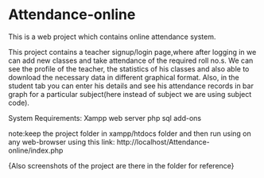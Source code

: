# Attendance-online
This is a web project which contains online attendance system.

This project contains a teacher signup/login page,where after logging in we can add new classes and take attendance of the required roll no.s. We can see the profile of the teacher, the statistics of his classes and also able to download the necessary data in different graphical format. Also, in the student tab you can enter his details and see his attendance records in bar graph for a particular subject(here instead of subject we are using subject code).


System Requirements:
Xampp web server
php
sql
add-ons

note:keep the project folder in xampp/htdocs folder and then run using on any web-browser using this link: http://localhost/Attendance-online/index.php

{Also screenshots of the project are there in the folder for reference}
